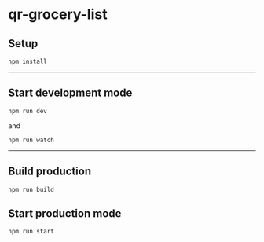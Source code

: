 # qr-grocery-list

## Setup

```
npm install
```

------

## Start development mode

```
npm run dev
```

and

```
npm run watch
```

------

## Build production

```
npm run build
```

## Start production mode

```
npm run start
```
